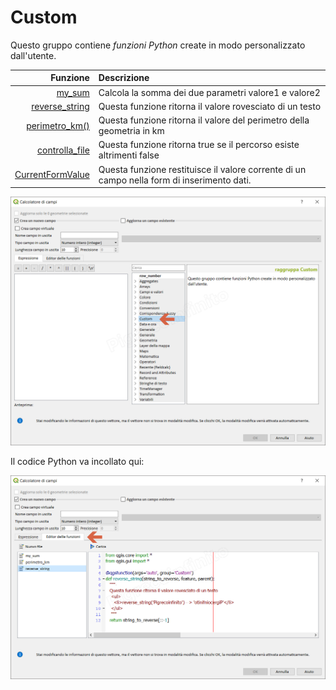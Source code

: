 # Custom

Questo gruppo contiene _funzioni Python_ create in modo personalizzato dall'utente.

 Funzione  | Descrizione
----------:|:-----------
[my_sum](my_sum.html)|Calcola la somma dei due parametri valore1 e valore2
[reverse_string](reverse_string.html)|Questa funzione ritorna il valore rovesciato di un testo
[perimetro_km()](perimetro_km().html)|Questa funzione ritorna il valore del perimetro della geometria in km 
[controlla_file](controlla_file.html)|Questa funzione ritorna true se il percorso esiste altrimenti false
[CurrentFormValue](CurrentFormValue.html)|Questa funzione restituisce il valore corrente di un campo nella form di inserimento dati.

![](/img/custom/gruppo_custom1.png)

Il codice Python va incollato qui:

![](/img/custom/editor_funzioni1.png)

